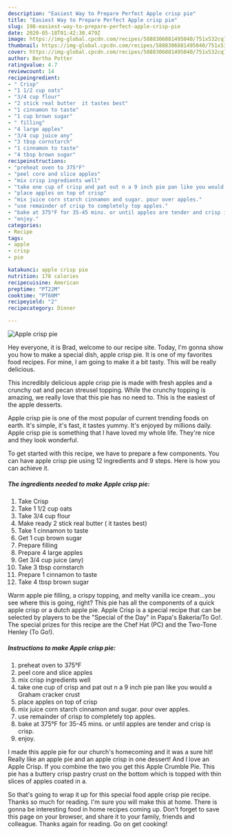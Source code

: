 ```yaml
---
description: "Easiest Way to Prepare Perfect Apple crisp pie"
title: "Easiest Way to Prepare Perfect Apple crisp pie"
slug: 198-easiest-way-to-prepare-perfect-apple-crisp-pie
date: 2020-05-18T01:42:30.479Z
image: https://img-global.cpcdn.com/recipes/5888306881495040/751x532cq70/apple-crisp-pie-recipe-main-photo.jpg
thumbnail: https://img-global.cpcdn.com/recipes/5888306881495040/751x532cq70/apple-crisp-pie-recipe-main-photo.jpg
cover: https://img-global.cpcdn.com/recipes/5888306881495040/751x532cq70/apple-crisp-pie-recipe-main-photo.jpg
author: Bertha Potter
ratingvalue: 4.7
reviewcount: 14
recipeingredient:
- " Crisp"
- "1 1/2 cup oats"
- "3/4 cup flour"
- "2 stick real butter  it tastes best"
- "1 cinnamon to taste"
- "1 cup brown sugar"
- " filling"
- "4 large apples"
- "3/4 cup juice any"
- "3 tbsp cornstarch"
- "1 cinnamon to taste"
- "4 tbsp brown sugar"
recipeinstructions:
- "preheat oven to 375°F"
- "peel core and slice apples"
- "mix crisp ingredients well"
- "take one cup of crisp and pat out n a 9 inch pie pan like you would a Graham cracker crust"
- "place apples on top of crisp"
- "mix juice corn starch cinnamon and sugar. pour over apples."
- "use remainder of crisp to completely top apples."
- "bake at 375°F for 35-45 mins. or until apples are tender and crisp is crisp."
- "enjoy."
categories:
- Recipe
tags:
- apple
- crisp
- pie

katakunci: apple crisp pie 
nutrition: 178 calories
recipecuisine: American
preptime: "PT22M"
cooktime: "PT60M"
recipeyield: "2"
recipecategory: Dinner

---
```



![Apple crisp pie](https://img-global.cpcdn.com/recipes/5888306881495040/751x532cq70/apple-crisp-pie-recipe-main-photo.jpg)

Hey everyone, it is Brad, welcome to our recipe site. Today, I'm gonna show you how to make a special dish, apple crisp pie. It is one of my favorites food recipes. For mine, I am going to make it a bit tasty. This will be really delicious.

This incredibly delicious apple crisp pie is made with fresh apples and a crunchy oat and pecan streusel topping. While the crunchy topping is amazing, we really love that this pie has no need to. This is the easiest of the apple desserts.

Apple crisp pie is one of the most popular of current trending foods on earth. It's simple, it's fast, it tastes yummy. It's enjoyed by millions daily. Apple crisp pie is something that I have loved my whole life. They're nice and they look wonderful.


To get started with this recipe, we have to prepare a few components. You can have apple crisp pie using 12 ingredients and 9 steps. Here is how you can achieve it.

##### The ingredients needed to make Apple crisp pie:

1. Take  Crisp
1. Take 1 1/2 cup oats
1. Take 3/4 cup flour
1. Make ready 2 stick real butter ( it tastes best)
1. Take 1 cinnamon to taste
1. Get 1 cup brown sugar
1. Prepare  filling
1. Prepare 4 large apples
1. Get 3/4 cup juice (any)
1. Take 3 tbsp cornstarch
1. Prepare 1 cinnamon to taste
1. Take 4 tbsp brown sugar


Warm apple pie filling, a crispy topping, and melty vanilla ice cream…you see where this is going, right? This pie has all the components of a quick apple crisp or a dutch apple pie. Apple Crisp is a special recipe that can be selected by players to be the &#34;Special of the Day&#34; in Papa&#39;s Bakeria/To Go!. The special prizes for this recipe are the Chef Hat (PC) and the Two-Tone Henley (To Go!). 

##### Instructions to make Apple crisp pie:

1. preheat oven to 375°F
1. peel core and slice apples
1. mix crisp ingredients well
1. take one cup of crisp and pat out n a 9 inch pie pan like you would a Graham cracker crust
1. place apples on top of crisp
1. mix juice corn starch cinnamon and sugar. pour over apples.
1. use remainder of crisp to completely top apples.
1. bake at 375°F for 35-45 mins. or until apples are tender and crisp is crisp.
1. enjoy.


I made this apple pie for our church&#39;s homecoming and it was a sure hit! Really like an apple pie and an apple crisp in one dessert! And I love an Apple Crisp. If you combine the two you get this Apple Crumble Pie. This pie has a buttery crisp pastry crust on the bottom which is topped with thin slices of apples coated in a. 

So that's going to wrap it up for this special food apple crisp pie recipe. Thanks so much for reading. I'm sure you will make this at home. There is gonna be interesting food in home recipes coming up. Don't forget to save this page on your browser, and share it to your family, friends and colleague. Thanks again for reading. Go on get cooking!
